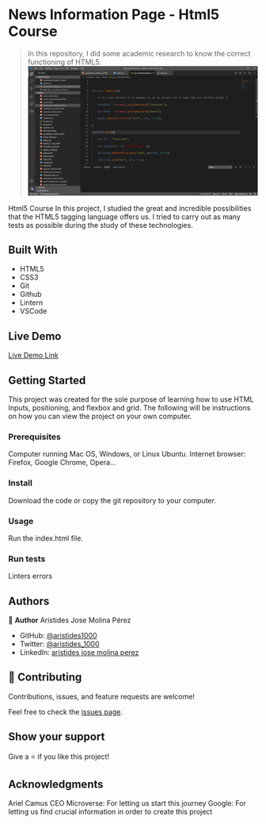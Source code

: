 # News Information Page - Html5 Course

> In this repository, I did some academic research to know the correct functioning of HTML5.
![screenshot](./app_screenshot.png)

Html5 Course
In this project, I studied the great and incredible possibilities that the HTML5 tagging language offers us.
I tried to carry out as many tests as possible during the study of these technologies.

## Built With

- HTML5
- CSS3
- Git
- Github
- Lintern
- VSCode

## Live Demo

[Live Demo Link](https://aristides1000.github.io/apple-page-clone/)

## Getting Started

This project was created for the sole purpose of learning how to use HTML Inputs, positioning, and flexbox and grid. The following will be instructions on how you can view the project on your own computer.

### Prerequisites

Computer running Mac OS, Windows, or Linux Ubuntu. Internet browser: Firefox, Google Chrome, Opera...

### Install

Download the code or copy the git repository to your computer.

### Usage
Run the index.html file.

### Run tests
Linters errors

## Authors

👤 **Author**
Aristides Jose Molina Pérez

- GitHub: [@aristides1000](https://github.com/aristides1000)
- Twitter: [@aristides_1000](https://twitter.com/@aristides_1000)
- LinkedIn: [aristides jose molina perez](https://www.linkedin.com/in/aristides-jose-molina-perez-09b0579a)

## 🤝 Contributing

Contributions, issues, and feature requests are welcome!

Feel free to check the [issues page](https://github.com/aristides1000/apple-page-clone/issues).

## Show your support

Give a ⭐️ if you like this project!

## Acknowledgments

Ariel Camus CEO Microverse: For letting us start this journey
Google: For letting us find crucial information in order to create this project
